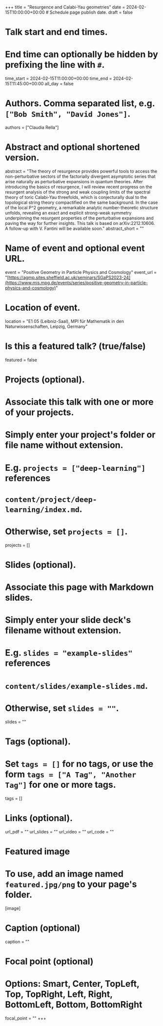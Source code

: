 +++
title = "Resurgence and Calabi-Yau geometries"
date = 2024-02-15T10:00:00+00:00  # Schedule page publish date.
draft = false

# Talk start and end times.
#   End time can optionally be hidden by prefixing the line with `#`.
time_start = 2024-02-15T11:00:00+00:00
time_end = 2024-02-15T11:45:00+00:00
all_day = false

# Authors. Comma separated list, e.g. `["Bob Smith", "David Jones"]`.
authors = ["Claudia Rella"]

# Abstract and optional shortened version.
abstract = "The theory of resurgence provides powerful tools to access the non-perturbative sectors of the factorially divergent asymptotic series that arise naturally as perturbative expansions in quantum theories. After introducing the basics of resurgence, I will review recent progress on the resurgent analysis of the strong and weak coupling limits of the spectral theory of toric Calabi-Yau threefolds, which is conjecturally dual to the topological string theory compactified on the same background. In the case of the local P^2 geometry, a remarkable analytic number-theoretic structure unfolds, revealing an exact and explicit strong-weak symmetry underpinning the resurgent properties of the perturbative expansions and paving the way for further insights. This talk is based on arXiv:2212.10606. A follow-up with V. Fantini will be available soon."
abstract_short = ""

# Name of event and optional event URL.
event = "Positive Geometry in Particle Physics and Cosmology"
event_url = "[https://agmp.sites.sheffield.ac.uk/seminars/SGaPS2023-24](https://www.mis.mpg.de/events/series/positive-geometry-in-particle-physics-and-cosmology)"

# Location of event.
location = "E1 05 (Leibniz-Saal), MPI für Mathematik in den Naturwissenschaften, Leipzig, Germany"

# Is this a featured talk? (true/false)
featured = false

# Projects (optional).
#   Associate this talk with one or more of your projects.
#   Simply enter your project's folder or file name without extension.
#   E.g. `projects = ["deep-learning"]` references 
#   `content/project/deep-learning/index.md`.
#   Otherwise, set `projects = []`.
projects = []

# Slides (optional).
#   Associate this page with Markdown slides.
#   Simply enter your slide deck's filename without extension.
#   E.g. `slides = "example-slides"` references 
#   `content/slides/example-slides.md`.
#   Otherwise, set `slides = ""`.
slides = ""

# Tags (optional).
#   Set `tags = []` for no tags, or use the form `tags = ["A Tag", "Another Tag"]` for one or more tags.
tags = []

# Links (optional).
url_pdf = ""
url_slides = ""
url_video = ""
url_code = ""

# Featured image
# To use, add an image named `featured.jpg/png` to your page's folder. 
[image]
  # Caption (optional)
  caption = ""

  # Focal point (optional)
  # Options: Smart, Center, TopLeft, Top, TopRight, Left, Right, BottomLeft, Bottom, BottomRight
  focal_point = ""
+++
